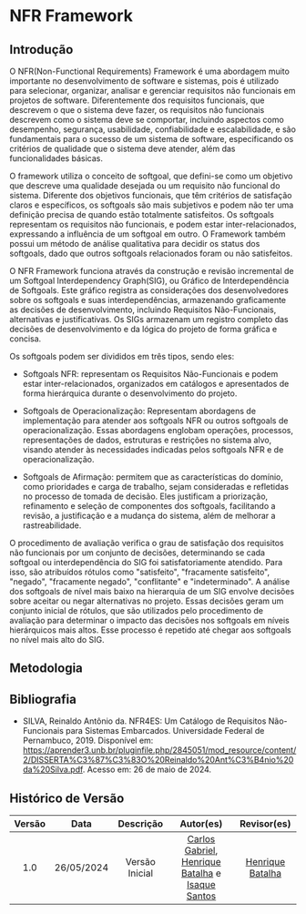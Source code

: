 # NFR Framework

## Introdução

O NFR(Non-Functional Requirements) Framework é uma abordagem muito importante no desenvolvimento de software e sistemas, pois é utilizado para selecionar, organizar, analisar e gerenciar requisitos não funcionais em projetos de software. Diferentemente dos requisitos funcionais, que descrevem o que o sistema deve fazer, os requisitos não funcionais descrevem como o sistema deve se comportar, incluindo aspectos como desempenho, segurança, usabilidade, confiabilidade e escalabilidade, e são fundamentais para o sucesso de um sistema de software, especificando os critérios de qualidade que o sistema deve atender, além das funcionalidades básicas. 

O framework utiliza o conceito de softgoal, que defini-se como um objetivo que descreve uma qualidade desejada ou um requisito não funcional do sistema. Diferente dos objetivos funcionais, que têm critérios de satisfação claros e específicos, os softgoals são mais subjetivos e podem não ter uma definição precisa de quando estão totalmente satisfeitos. Os softgoals representam os requisitos não funcionais, e podem estar inter-relacionados, expressando a influência de um softgoal em outro. O Framework também possui um método de análise qualitativa para decidir os status dos softgoals, dado que outros softgoals relacionados foram ou não satisfeitos.

O NFR Framework funciona através da construção e revisão incremental de um Softgoal Interdependency Graph(SIG), ou Gráfico de Interdependência de Softgoals. Este gráfico registra as considerações dos desenvolvedores sobre os softgoals e suas interdependências, armazenando graficamente as decisões de desenvolvimento, incluindo Requisitos Não-Funcionais, alternativas e justificativas. Os SIGs armazenam um registro completo das decisões de desenvolvimento e da lógica do projeto de forma gráfica e concisa.

Os softgoals podem ser divididos em três tipos, sendo eles:

- Softgoals NFR: representam os Requisitos Não-Funcionais e podem estar inter-relacionados, organizados em catálogos e apresentados de forma hierárquica durante o desenvolvimento do projeto.

- Softgoals de Operacionalização: Representam abordagens de implementação para atender aos softgoals NFR ou outros softgoals de operacionalização. Essas abordagens englobam operações, processos, representações de dados, estruturas e restrições no sistema alvo, visando atender às necessidades indicadas pelos softgoals NFR e de operacionalização.

- Softgoals de Afirmação: permitem que as características do domínio, como prioridades e carga de trabalho, sejam consideradas e refletidas no processo de tomada de decisão. Eles justificam a priorização, refinamento e seleção de componentes dos softgoals, facilitando a revisão, a justificação e a mudança do sistema, além de melhorar a rastreabilidade.

O procedimento de avaliação verifica o grau de satisfação dos requisitos não funcionais por um conjunto de decisões, determinando se cada softgoal ou interdependência do SIG foi satisfatoriamente atendido. Para isso, são atribuídos rótulos como "satisfeito", "fracamente satisfeito", "negado", "fracamente negado", "conflitante" e "indeterminado". A análise dos softgoals de nível mais baixo na hierarquia de um SIG envolve decisões sobre aceitar ou negar alternativas no projeto. Essas decisões geram um conjunto inicial de rótulos, que são utilizados pelo procedimento de avaliação para determinar o impacto das decisões nos softgoals em níveis hierárquicos mais altos. Esse processo é repetido até chegar aos softgoals no nível mais alto do SIG.


## Metodologia 

## Bibliografia

-  SILVA, Reinaldo Antônio da. NFR4ES: Um Catálogo de Requisitos Não-Funcionais para Sistemas Embarcados. Universidade Federal de Pernambuco, 2019. Disponível em: https://aprender3.unb.br/pluginfile.php/2845051/mod_resource/content/2/DISSERTA%C3%87%C3%83O%20Reinaldo%20Ant%C3%B4nio%20da%20Silva.pdf. Acesso em: 26 de maio de 2024.

## Histórico de Versão


| Versão |    Data    |                      Descrição                      |      Autor(es)      | Revisor(es)  |
| :----: | :--------: | :-------------------------------------------------: | :-----------------: | :----------: |
|  1.0  | 26/05/2024 | Versão Inicial  | [Carlos Gabriel](https://github.com/TheCarlosRamos), [Henrique Batalha](https://github.com/HeBatalha) e [Isaque Santos](https://github.com/IsaqueSH) | [Henrique Batalha](https://github.com/HeBatalha) |
